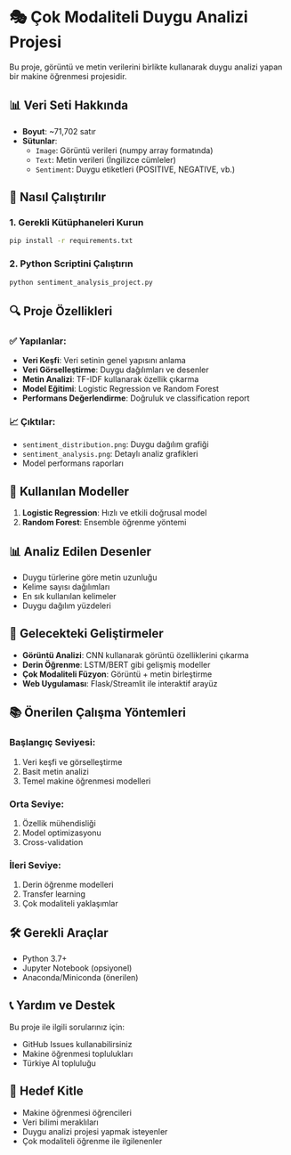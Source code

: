 # 🎭 Çok Modaliteli Duygu Analizi Projesi

Bu proje, görüntü ve metin verilerini birlikte kullanarak duygu analizi yapan bir makine öğrenmesi projesidir.

## 📊 Veri Seti Hakkında

- **Boyut**: ~71,702 satır
- **Sütunlar**:
  - `Image`: Görüntü verileri (numpy array formatında)
  - `Text`: Metin verileri (İngilizce cümleler)
  - `Sentiment`: Duygu etiketleri (POSITIVE, NEGATIVE, vb.)

## 🚀 Nasıl Çalıştırılır

### 1. Gerekli Kütüphaneleri Kurun
```bash
pip install -r requirements.txt
```

### 2. Python Scriptini Çalıştırın
```bash
python sentiment_analysis_project.py
```

## 🔍 Proje Özellikleri

### ✅ Yapılanlar:
- **Veri Keşfi**: Veri setinin genel yapısını anlama
- **Veri Görselleştirme**: Duygu dağılımları ve desenler
- **Metin Analizi**: TF-IDF kullanarak özellik çıkarma
- **Model Eğitimi**: Logistic Regression ve Random Forest
- **Performans Değerlendirme**: Doğruluk ve classification report

### 📈 Çıktılar:
- `sentiment_distribution.png`: Duygu dağılım grafiği
- `sentiment_analysis.png`: Detaylı analiz grafikleri
- Model performans raporları

## 🤖 Kullanılan Modeller

1. **Logistic Regression**: Hızlı ve etkili doğrusal model
2. **Random Forest**: Ensemble öğrenme yöntemi

## 📊 Analiz Edilen Desenler

- Duygu türlerine göre metin uzunluğu
- Kelime sayısı dağılımları
- En sık kullanılan kelimeler
- Duygu dağılım yüzdeleri

## 🔮 Gelecekteki Geliştirmeler

- **Görüntü Analizi**: CNN kullanarak görüntü özelliklerini çıkarma
- **Derin Öğrenme**: LSTM/BERT gibi gelişmiş modeller
- **Çok Modaliteli Füzyon**: Görüntü + metin birleştirme
- **Web Uygulaması**: Flask/Streamlit ile interaktif arayüz

## 📚 Önerilen Çalışma Yöntemleri

### Başlangıç Seviyesi:
1. Veri keşfi ve görselleştirme
2. Basit metin analizi
3. Temel makine öğrenmesi modelleri

### Orta Seviye:
1. Özellik mühendisliği
2. Model optimizasyonu
3. Cross-validation

### İleri Seviye:
1. Derin öğrenme modelleri
2. Transfer learning
3. Çok modaliteli yaklaşımlar

## 🛠️ Gerekli Araçlar

- Python 3.7+
- Jupyter Notebook (opsiyonel)
- Anaconda/Miniconda (önerilen)

## 📞 Yardım ve Destek

Bu proje ile ilgili sorularınız için:
- GitHub Issues kullanabilirsiniz
- Makine öğrenmesi toplulukları
- Türkiye AI topluluğu

## 🎯 Hedef Kitle

- Makine öğrenmesi öğrencileri
- Veri bilimi meraklıları
- Duygu analizi projesi yapmak isteyenler
- Çok modaliteli öğrenme ile ilgilenenler 